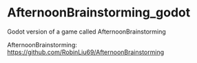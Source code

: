 # AfternoonBrainstorming_godot
Godot version of a game called AfternoonBrainstorming

AfternoonBrainstorming: https://github.com/RobinLiu69/AfternoonBrainstorming
